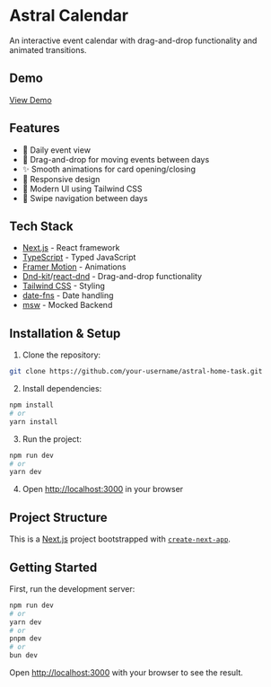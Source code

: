 # Astral Calendar

An interactive event calendar with drag-and-drop functionality and animated transitions.

## Demo

[View Demo](https://astral-home-task.vercel.app/)

## Features

- 📅 Daily event view
- 🎯 Drag-and-drop for moving events between days
- ✨ Smooth animations for card opening/closing
- 📱 Responsive design
- 🎨 Modern UI using Tailwind CSS
- 🔄 Swipe navigation between days

## Tech Stack

- [Next.js](https://nextjs.org/) - React framework
- [TypeScript](https://www.typescriptlang.org/) - Typed JavaScript
- [Framer Motion](https://www.framer.com/motion/) - Animations
- [Dnd-kit](https://dnd-kit.com/)/[react-dnd](https://react-dnd.github.io/react-dnd/about) - Drag-and-drop functionality
- [Tailwind CSS](https://tailwindcss.com/) - Styling
- [date-fns](https://date-fns.org/) - Date handling
- [msw](https://mswjs.io/) - Mocked Backend

## Installation & Setup

1. Clone the repository:
```bash
git clone https://github.com/your-username/astral-home-task.git
```

2. Install dependencies:
```bash
npm install
# or
yarn install
```

3. Run the project:
```bash
npm run dev
# or
yarn dev
```

4. Open [http://localhost:3000](http://localhost:3000) in your browser

## Project Structure

This is a [Next.js](https://nextjs.org) project bootstrapped with [`create-next-app`](https://nextjs.org/docs/pages/api-reference/create-next-app).

## Getting Started

First, run the development server:

```bash
npm run dev
# or
yarn dev
# or
pnpm dev
# or
bun dev
```

Open [http://localhost:3000](http://localhost:3000) with your browser to see the result.
